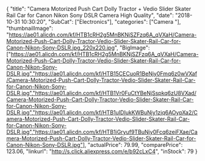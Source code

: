 {
	"title": "Camera Motorized Push Cart Dolly Tractor + Vedio Slider Skater Rail Car for Canon Nikon Sony DSLR Camera High Quality",
	"date": "2018-10-31 10:30:20",
	"SubCat": ["Electronics"],
	"categories": ["Camera "],
	"thumbnailImage": "https://ae01.alicdn.com/kf/HTB1cRH2g5MnBKNjSZFzq6A_qVXaH/Camera-Motorized-Push-Cart-Dolly-Tractor-Vedio-Slider-Skater-Rail-Car-for-Canon-Nikon-Sony-DSLR.jpg_220x220.jpg",
	"BigImage": ["https://ae01.alicdn.com/kf/HTB1cRH2g5MnBKNjSZFzq6A_qVXaH/Camera-Motorized-Push-Cart-Dolly-Tractor-Vedio-Slider-Skater-Rail-Car-for-Canon-Nikon-Sony-DSLR.jpg","https://ae01.alicdn.com/kf/HTB15CECuoR1BeNjy0Fmq6z0wVXaf/Camera-Motorized-Push-Cart-Dolly-Tractor-Vedio-Slider-Skater-Rail-Car-for-Canon-Nikon-Sony-DSLR.jpg","https://ae01.alicdn.com/kf/HTB1Vr0FuCtYBeNjSspkq6zU8VXad/Camera-Motorized-Push-Cart-Dolly-Tractor-Vedio-Slider-Skater-Rail-Car-for-Canon-Nikon-Sony-DSLR.jpg","https://ae01.alicdn.com/kf/HTB1uIDIukKWBuNjy1zjq6AOypXa2/Camera-Motorized-Push-Cart-Dolly-Tractor-Vedio-Slider-Skater-Rail-Car-for-Canon-Nikon-Sony-DSLR.jpg","https://ae01.alicdn.com/kf/HTB1iGryuf9TBuNjy0Fcq6zeiFXae/Camera-Motorized-Push-Cart-Dolly-Tractor-Vedio-Slider-Skater-Rail-Car-for-Canon-Nikon-Sony-DSLR.jpg"],
	"actualPrice": 79.99,
	"comparePrice": 123.06,
	"linkurl": "http://s.click.aliexpress.com/e/b92cLxC4",
	"inStock": 79
}

